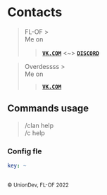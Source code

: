 # Contacts
> FL-OF >  
Me on  
> > **[```VK.COM```](https://vk.com/id637642546)** <~> **[```DISCORD```](https://discord.gg/TuUGxzzKVU)**

> Overdessss >  
Me on  
> > **[```VK.COM```](https://vk.com/id570628369)**

## Commands usage
> /clan help  
> /c help

### Config fle
```yaml
key: ~
    
```

<small>&copy; UnionDev, FL-OF 2022</small>